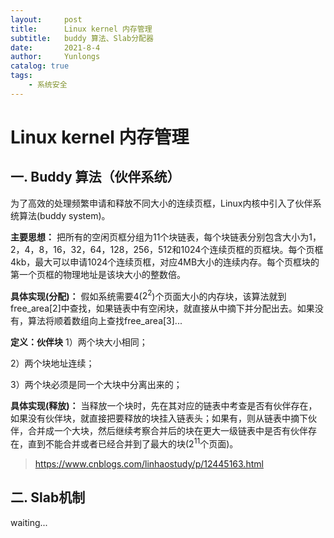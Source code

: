 ```yaml
---
layout:     post
title:      Linux kernel 内存管理
subtitle:   buddy 算法、Slab分配器
date:       2021-8-4
author:     Yunlongs
catalog: true
tags:
    - 系统安全
---
```



# Linux kernel 内存管理
## 一. Buddy 算法（伙伴系统）
为了高效的处理频繁申请和释放不同大小的连续页框，Linux内核中引入了伙伴系统算法(buddy system)。

**主要思想：** 把所有的空闲页框分组为11个块链表，每个块链表分别包含大小为1，2，4，8，16，32，64，128，256，512和1024个连续页框的页框块。每个页框4kb，最大可以申请1024个连续页框，对应4MB大小的连续内存。每个页框块的第一个页框的物理地址是该块大小的整数倍。

**具体实现(分配)：** 假如系统需要4($2^2$)个页面大小的内存块，该算法就到free_area[2]中查找，如果链表中有空闲块，就直接从中摘下并分配出去。如果没有，算法将顺着数组向上查找free_area[3]...

**定义：伙伴块** 
1）两个块大小相同；

2）两个块地址连续；

3）两个块必须是同一个大块中分离出来的；

**具体实现(释放)：** 当释放一个块时，先在其对应的链表中考查是否有伙伴存在，如果没有伙伴块，就直接把要释放的块挂入链表头；如果有，则从链表中摘下伙伴，合并成一个大块，然后继续考察合并后的块在更大一级链表中是否有伙伴存在，直到不能合并或者已经合并到了最大的块($2^{11}$个页面)。

>https://www.cnblogs.com/linhaostudy/p/12445163.html

## 二. Slab机制 
waiting...